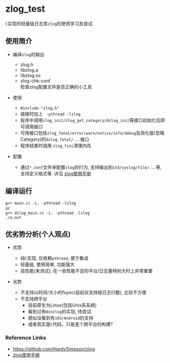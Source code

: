 # zlog_test  
`C`实现的轻量级日志库`zlog`的使用学习及尝试.   

## 使用简介     
- 编译`zlog`的输出  
  - zlog.h  
  - libzlog.a    
  - libzlog.so    
  - zlog-chk-conf  
    检查zlog配置文件是否正确的小工具  

- 使用  
  - `#include "zlog.h"`  
  - 链接时加上 ` -pthread -lzlog`  
  - 程序中调用`zlog_init/zlog_get_category/dzlog_init`等接口初始化后即可调用接口  
  - 可用接口包括`zlog_fatal/error/warn/notice/info/debug`及简化版(忽略Category)的`dzlog_fatal/...`接口   
  - 程序结束时调用 `zlog_fini`清理内存   

- 配置  
  - 通过`*.conf`文件来配置`zlog`的行为, 支持输出到`std/syslog/file/...`等, 支持定义格式等. 详见 [zlog使用手册](https://hardysimpson.github.io/zlog/UsersGuide-CN.html#htoc1)

## 编译运行   
`g++ main.cc -L. -pthread -lzlog`  
or   
`g++ dzlog_main.cc -L. -pthread -lzlog`   
`./a.out`

## 优劣势分析(个人观点)  
- 优势   
  - 纯`C`实现, 仅依赖`pthread`, 便于集成   
  - 轻量级, 使用简单, 功能强大  
  - 高性能(未测试), 在一些性能不足的平台/日志量特别大时上非常重要   

- 劣势  
  - 不支持以时间/大小的fsync(目前仅支持按日志行数), 比较不方便   
  - 不支持跨平台  
    - 目前原生为Linux(包括Unix系系统)   
    - 看到过有`Winzlog`的实现, 待尝试  
    - 貌似没看到有`iOS/Android`的支持   
    - 或者其实是`C`代码，只是差个跨平台的构建?   


### Reference Links  
- https://github.com/HardySimpson/zlog  
- [zlog使用手册](https://hardysimpson.github.io/zlog/UsersGuide-CN.html#htoc1)  
